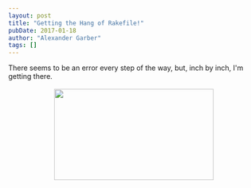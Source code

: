 ```yaml
---
layout: post
title: "Getting the Hang of Rakefile!"
pubDate: 2017-01-18
author: "Alexander Garber"
tags: []
---
```


<div dir="ltr" style="text-align: left;" trbidi="on">There seems to be an error every step of the way, but, inch by inch, I'm getting there.<br><br>
        <div class="separator" style="clear: both; text-align: center;"><a href="https://2.bp.blogspot.com/-B8qkYm5MhXw/WH6pk75Zv5I/AAAAAAAAMrg/VtqogyiCDl888e2oZ8pvn402taIH_OyvgCLcB/s1600/Screenshot%2Bfrom%2B2017-01-18%2B10-31-13.png" imageanchor="1" style="margin-left: 1em; margin-right: 1em;"><img border="0" height="183" src="https://2.bp.blogspot.com/-B8qkYm5MhXw/WH6pk75Zv5I/AAAAAAAAMrg/VtqogyiCDl888e2oZ8pvn402taIH_OyvgCLcB/s320/Screenshot%2Bfrom%2B2017-01-18%2B10-31-13.png" width="320"></a></div>
<br>
      </div>
